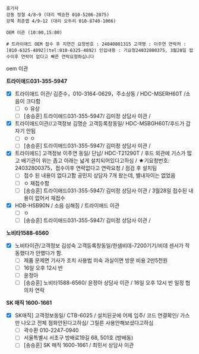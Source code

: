 ```
휴가자
강동 정철 4/8~9 (대리 백승현 010-5206-2075)
강북 최준엽 4/9~12 (대리 오두리 010-8740-1066)
```

```ad-todo
OEM 이관 (10:00,15:00)
```

```
# 트라이애드 OEM 접수 후 지연건 요청번호 : 24040801315 고객명 : 이주연 연락처 : [010-6325-4892](tel:010-6325-4892) 인입내용 : 기요청24032800375, 3월28일 접수이후 연락이 없다고 빠른 연락요청하십니다
```

oem 이관

**트라이애드031-355-5947**
- [x] 트라이애드 이관/ 김준수，010-3164-0629，주소상동 / HDC-MSERH60T /소음이 크다함
  - [ ] ㅇ 유상
  - [ ] [송승훈] 트라이애드031-355-5947/ 김미정 상담사 이관 / 
- [x] 트라이애드이관//고객정보 김명순 고객등록창동일/  HDC-MSBGH60T/후드가 갑자기 안됨
  - [ ] ㅇ ㅇ
  - [ ] [송승훈] 트라이애드031-355-5947/ 김미정 상담사 이관 / 
- [x] 트라이에드] 고객정보 이주연 동일/ 단납/ HDC-T21290T / 후드 외관에 기스가 많고 배기관이 위는 좁고 아래는 넓게 설치되어있다고하심 / ★기요청번호: 24032800375，접수이후 연락없다고 연락요청 / 점검 후 설치팀 
  - [ ] 접수 된 내용이 없다고함 공민지 상담자 7개 왔는데,  별내자이는 없었음
  - [ ] ㅇ 재접수함
  - [ ] [송승훈] 트라이애드031-355-5947/ 김미정 상담사 이관 / 3월28일 접수된 내용이 없어서 재접수
- [x] HDB-HSB90N / 소음 심해짐 / 트라이애드 이관
  - [ ] ㅇ
  - [ ] [송승훈] 트라이애드031-355-5947/ 김미정 상담사 이관 / 

**노비타1588-6560**
- [x] 노비타이관/고객정보 김성숙 고객등록창동일/한샘비데-7200기기/비데 센서가 작동했다가 안했다가 함.
  - [ ] 제품 문제면 기사가 조치 사용법 미숙 과실이면 방문 비용 2만5천원
  - [ ] 16일 오후 12시 반
  - [ ] 윤정아
  - [ ] [송승훈] 노비타1588-6560/ 윤정아 상담사 이관 / 16일 오후 12시 반 일정 협의차 연락

**SK 매직 1600-1661**
- [x] SK매직] 고객정보동일/ CTB-6025 / 설치된곳에 어제 입주/ 코드 연결확인/ 가스만 나오고 전체 점화안된다고하심/ 그릴른 사용안해보셨다고하심
  - [ ] 곽수환 010-2247-0940
  - [ ] 서울특별시 서초구 방배로19길 68, 501호 (방배동)
  - [ ] [송승훈] SK 매직 1600-1661 / 최민서 상담사 이관 